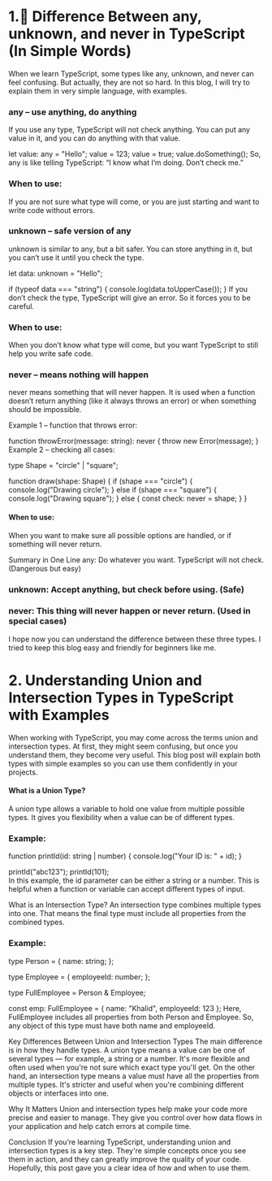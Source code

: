 # 1.📘 Difference Between any, unknown, and never in TypeScript (In Simple Words)

When we learn TypeScript, some types like any, unknown, and never can feel confusing. But actually, they are not so hard. In this blog, I will try to explain them in very simple language, with examples.

### any – use anything, do anything

If you use any type, TypeScript will not check anything. You can put any value in it, and you can do anything with that value.

let value: any = "Hello";
value = 123;
value = true;
value.doSomething();
So, any is like telling TypeScript: “I know what I’m doing. Don’t check me.”

### When to use:

If you are not sure what type will come, or you are just starting and want to write code without errors.

### unknown – safe version of any

unknown is similar to any, but a bit safer. You can store anything in it, but you can’t use it until you check the type.

let data: unknown = "Hello";

if (typeof data === "string") {
console.log(data.toUpperCase());
}
If you don’t check the type, TypeScript will give an error. So it forces you to be careful.

### When to use:

When you don’t know what type will come, but you want TypeScript to still help you write safe code.

### never – means nothing will happen

never means something that will never happen. It is used when a function doesn’t return anything (like it always throws an error) or when something should be impossible.

Example 1 – function that throws error:

function throwError(message: string): never {
throw new Error(message);
}
Example 2 – checking all cases:

type Shape = "circle" | "square";

function draw(shape: Shape) {
if (shape === "circle") {
console.log("Drawing circle");
} else if (shape === "square") {
console.log("Drawing square");
} else {
const check: never = shape;
}
}

#### When to use:

When you want to make sure all possible options are handled, or if something will never return.

Summary in One Line
any: Do whatever you want. TypeScript will not check. (Dangerous but easy)

### unknown: Accept anything, but check before using. (Safe)

### never: This thing will never happen or never return. (Used in special cases)

I hope now you can understand the difference between these three types. I tried to keep this blog easy and friendly for beginners like me.

# 2. Understanding Union and Intersection Types in TypeScript with Examples

When working with TypeScript, you may come across the terms union and intersection types. At first, they might seem confusing, but once you understand them, they become very useful. This blog post will explain both types with simple examples so you can use them confidently in your projects.

#### What is a Union Type?

A union type allows a variable to hold one value from multiple possible types. It gives you flexibility when a value can be of different types.

### Example:

function printId(id: string | number) {
console.log("Your ID is: " + id);
}

printId("abc123");
printId(101);  
In this example, the id parameter can be either a string or a number. This is helpful when a function or variable can accept different types of input.

What is an Intersection Type?
An intersection type combines multiple types into one. That means the final type must include all properties from the combined types.

### Example:

type Person = {
name: string;
};

type Employee = {
employeeId: number;
};

type FullEmployee = Person & Employee;

const emp: FullEmployee = {
name: "Khalid",
employeeId: 123
};
Here, FullEmployee includes all properties from both Person and Employee. So, any object of this type must have both name and employeeId.

Key Differences Between Union and Intersection Types
The main difference is in how they handle types. A union type means a value can be one of several types — for example, a string or a number. It's more flexible and often used when you're not sure which exact type you'll get. On the other hand, an intersection type means a value must have all the properties from multiple types. It's stricter and useful when you're combining different objects or interfaces into one.

Why It Matters
Union and intersection types help make your code more precise and easier to manage. They give you control over how data flows in your application and help catch errors at compile time.

Conclusion
If you’re learning TypeScript, understanding union and intersection types is a key step. They're simple concepts once you see them in action, and they can greatly improve the quality of your code. Hopefully, this post gave you a clear idea of how and when to use them.
